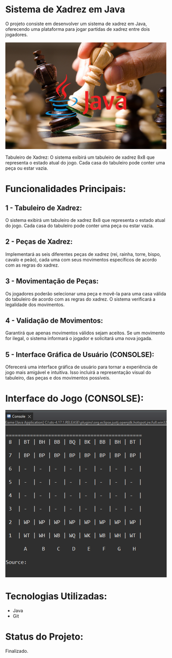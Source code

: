 # Sistema de Xadrez em Java

O projeto consiste em desenvolver um sistema de xadrez em Java, oferecendo uma plataforma para jogar partidas de xadrez entre dois jogadores.

![xadrez-java](https://github.com/Wilson-Pedro/images/blob/main/xadrez/3_CAPA.PNG)

Tabuleiro de Xadrez: O sistema exibirá um tabuleiro de xadrez 8x8 que representa o estado atual do jogo. Cada casa do tabuleiro pode conter uma peça ou estar vazia.

# Funcionalidades Principais:

## 1 - Tabuleiro de Xadrez:
O sistema exibirá um tabuleiro de xadrez 8x8 que representa o estado atual do jogo. Cada casa do tabuleiro pode conter uma peça ou estar vazia.


## 2 - Peças de Xadrez:
Implementará as seis diferentes peças de xadrez (rei, rainha, torre, bispo, cavalo e peão), cada uma com seus movimentos específicos de acordo com as regras do xadrez.


## 3 - Movimentação de Peças:
Os jogadores poderão selecionar uma peça e movê-la para uma casa válida do tabuleiro de acordo com as regras do xadrez. O sistema verificará a legalidade dos movimentos.


## 4 - Validação de Movimentos:
Garantirá que apenas movimentos válidos sejam aceitos. Se um movimento for ilegal, o sistema informará o jogador e solicitará uma nova jogada.


## 5 - Interface Gráfica de Usuário (CONSOLSE): 
Oferecerá uma interface gráfica de usuário para tornar a experiência de jogo mais amigável e intuitiva. Isso incluirá a representação visual do tabuleiro, das peças e dos movimentos possíveis.

# Interface do Jogo (CONSOLSE):
![interface](https://github.com/Wilson-Pedro/images/blob/main/xadrez/6_CONSOLE.PNG)

# Tecnologias Utilizadas:

- Java
- Git

# Status do Projeto:

Finalizado.
